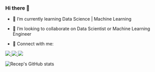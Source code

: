 ### Hi there 👋

- 🌱 I’m currently learning  Data Science | Machine Learning

- 👯 I’m looking to collaborate on Data Scientist or Machine Learning Engineer

- 📩 Connect with me:

<a href="https://www.instagram.com/recep.ilyasoglu/">
    <img src="https://img.shields.io/badge/Instagram-E4405F?style=for-the-badge&logo=instagram&logoColor=white" />
<a href="https://www.linkedin.com/in/recep-ilyasoglu-842253182/">
   <img src="https://img.shields.io/badge/LinkedIn-0077B5?style=for-the-badge&logo=linkedin&logoColor=white" />
<a href="mailto:rcp.ilyasoglu@gmail.com">
   <img src="https://img.shields.io/badge/Gmail-D14836?style=for-the-badge&logo=gmail&logoColor=white" />
</a><br>

    
 
![Recep's GitHub stats](https://github-readme-stats.vercel.app/api?username=recepilyasoglu&theme=radical&show_icons=true)
